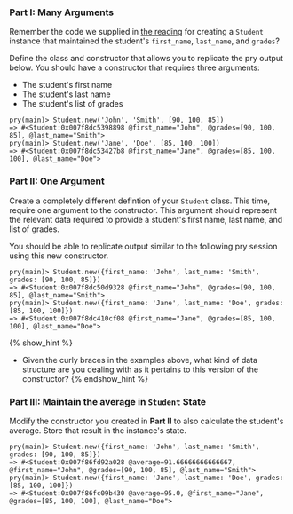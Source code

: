 ### Part I: Many Arguments

Remember the code we supplied in [the reading](https://learn.launchacademy.com/lessons/intro-to-object-oriented-programming) for creating a `Student` instance 
that maintained the student's `first_name`, `last_name`, and `grades`?

Define the class and constructor that allows you to replicate the pry
output below. You should have a constructor that requires three arguments: 

* The student's first name
* The student's last name
* The student's list of grades

```no-highlight
pry(main)> Student.new('John', 'Smith', [90, 100, 85])
=> #<Student:0x007f8dc5398898 @first_name="John", @grades=[90, 100, 85], @last_name="Smith">
pry(main)> Student.new('Jane', 'Doe', [85, 100, 100])
=> #<Student:0x007f8dc53427b8 @first_name="Jane", @grades=[85, 100, 100], @last_name="Doe">
```

### Part II: One Argument

Create a completely different defintion of your `Student` class. This time,
require one argument to the constructor. This argument should represent the
relevant data required to provide a student's first name, last name, and list of
grades.

You should be able to replicate output similar to the following pry session using this new
constructor.

```no-highlight
pry(main)> Student.new({first_name: 'John', last_name: 'Smith', grades: [90, 100, 85]})
=> #<Student:0x007f8dc50d9328 @first_name="John", @grades=[90, 100, 85], @last_name="Smith">
pry(main)> Student.new({first_name: 'Jane', last_name: 'Doe', grades: [85, 100, 100]})
=> #<Student:0x007f8dc410cf08 @first_name="Jane", @grades=[85, 100, 100], @last_name="Doe">
```

{% show_hint %}
* Given the curly braces in the examples above, 
  what kind of data structure are you dealing with as it pertains to this version of the 
  constructor?
{% endshow_hint %}

### Part III: Maintain the average in `Student` State

Modify the constructor you created in **Part II** to also calculate the
student's average. Store that result in the instance's state.

```no-highlight
pry(main)> Student.new({first_name: 'John', last_name: 'Smith', grades: [90, 100, 85]})
=> #<Student:0x007f86fd92a028 @average=91.66666666666667, @first_name="John", @grades=[90, 100, 85], @last_name="Smith">
pry(main)> Student.new({first_name: 'Jane', last_name: 'Doe', grades: [85, 100, 100]})
=> #<Student:0x007f86fc09b430 @average=95.0, @first_name="Jane", @grades=[85, 100, 100], @last_name="Doe">
```
